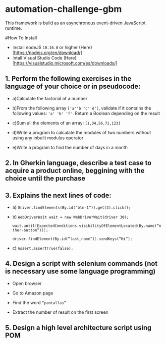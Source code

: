 # automation-challenge-gbm

This framework is build as an asynchronous event-driven JavaScript runtime.

#How To Install
- Install nodeJS ```10.16.0``` or higher (Here)[https://nodejs.org/en/download/]
- Intall Visual Studio Code (Here)[https://visualstudio.microsoft.com/es/downloads/]

## 1. Perform the following exercises in the language of your choice or in pseudocode:

- a)Calculate the factorial of a number

- b)From the following array ```['a''b''c''d']```, validate if it contains the following values: ```'a' 'b' 'f'```. Return a Boolean depending on the result

- c)Sum all the elements of an array: ```[1,34,56,72,123]```

- d)Write a program to calculate the modules of two numbers without using any inbuilt modulus operator

- e)Write a program to find the number of days in a month

 

## 2. In Gherkin language, describe a test case to acquire a product online, beggining with the choice until the purchase

 

## 3. Explains the next lines of code:

- a) ```Driver.findElements(By.id(“btn-1”)).get(3).click();```

- b) ```WebDriverWait wait = new WebDriverWait(driver 30);``` 

    ```wait.until(ExpectedConditions.visibilityOfElementLocated(By.name(“other-button”)));```

    ```driver.findElement(By.id(“last_name”)).sendKeys(“Hi”);```

- c) ```Assert.assertTrue(false);```

 

## 4. Design a script with selenium commands (not is necessary use some language programming)

- Open browser

- Go to Amazon page

- Find  the word ```“pantallas”```

- Extract the number of result on the first screen

 

## 5. Design a high level architecture script using POM

